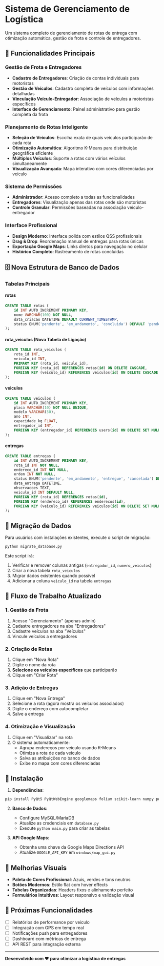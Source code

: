 # Sistema de Gerenciamento de Logística

Um sistema completo de gerenciamento de rotas de entrega com otimização automática, gestão de frota e controle de entregadores.

## 🚀 Funcionalidades Principais

### **Gestão de Frota e Entregadores**
- **Cadastro de Entregadores**: Criação de contas individuais para motoristas
- **Gestão de Veículos**: Cadastro completo de veículos com informações detalhadas
- **Vinculação Veículo-Entregador**: Associação de veículos a motoristas específicos
- **Interface de Gerenciamento**: Painel administrativo para gestão completa da frota

### **Planejamento de Rotas Inteligente**
- **Seleção de Veículos**: Escolha exata de quais veículos participarão de cada rota
- **Otimização Automática**: Algoritmo K-Means para distribuição geográfica eficiente
- **Múltiplos Veículos**: Suporte a rotas com vários veículos simultaneamente
- **Visualização Avançada**: Mapa interativo com cores diferenciadas por veículo

### **Sistema de Permissões**
- **Administrador**: Acesso completo a todas as funcionalidades
- **Entregadores**: Visualização apenas das rotas onde são motoristas
- **Controle Granular**: Permissões baseadas na associação veículo-entregador

### **Interface Profissional**
- **Design Moderno**: Interface polida com estilos QSS profissionais
- **Drag & Drop**: Reordenação manual de entregas para rotas únicas
- **Exportação Google Maps**: Links diretos para navegação no celular
- **Histórico Completo**: Rastreamento de rotas concluídas

## 🗄️ Nova Estrutura de Banco de Dados

### **Tabelas Principais**

#### **rotas**
```sql
CREATE TABLE rotas (
    id INT AUTO_INCREMENT PRIMARY KEY,
    nome VARCHAR(100) NOT NULL,
    data_criacao DATETIME DEFAULT CURRENT_TIMESTAMP,
    status ENUM('pendente', 'em_andamento', 'concluida') DEFAULT 'pendente'
);
```

#### **rota_veiculos** (Nova Tabela de Ligação)
```sql
CREATE TABLE rota_veiculos (
    rota_id INT,
    veiculo_id INT,
    PRIMARY KEY (rota_id, veiculo_id),
    FOREIGN KEY (rota_id) REFERENCES rotas(id) ON DELETE CASCADE,
    FOREIGN KEY (veiculo_id) REFERENCES veiculos(id) ON DELETE CASCADE
);
```

#### **veiculos**
```sql
CREATE TABLE veiculos (
    id INT AUTO_INCREMENT PRIMARY KEY,
    placa VARCHAR(10) NOT NULL UNIQUE,
    modelo VARCHAR(50),
    ano INT,
    capacidade_kg FLOAT,
    entregador_id INT,
    FOREIGN KEY (entregador_id) REFERENCES users(id) ON DELETE SET NULL
);
```

#### **entregas**
```sql
CREATE TABLE entregas (
    id INT AUTO_INCREMENT PRIMARY KEY,
    rota_id INT NOT NULL,
    endereco_id INT NOT NULL,
    ordem INT NOT NULL,
    status ENUM('pendente', 'em_andamento', 'entregue', 'cancelada') DEFAULT 'pendente',
    data_entrega DATETIME,
    observacoes TEXT,
    veiculo_id INT DEFAULT NULL,
    FOREIGN KEY (rota_id) REFERENCES rotas(id),
    FOREIGN KEY (endereco_id) REFERENCES enderecos(id),
    FOREIGN KEY (veiculo_id) REFERENCES veiculos(id) ON DELETE SET NULL
);
```

## 🔄 Migração de Dados

Para usuários com instalações existentes, execute o script de migração:

```bash
python migrate_database.py
```

Este script irá:
1. Verificar e remover colunas antigas (`entregador_id`, `numero_veiculos`)
2. Criar a nova tabela `rota_veiculos`
3. Migrar dados existentes quando possível
4. Adicionar a coluna `veiculo_id` na tabela `entregas`

## 🎯 Fluxo de Trabalho Atualizado

### **1. Gestão da Frota**
1. Acesse "Gerenciamento" (apenas admin)
2. Cadastre entregadores na aba "Entregadores"
3. Cadastre veículos na aba "Veículos"
4. Vincule veículos a entregadores

### **2. Criação de Rotas**
1. Clique em "Nova Rota"
2. Digite o nome da rota
3. **Selecione os veículos específicos** que participarão
4. Clique em "Criar Rota"

### **3. Adição de Entregas**
1. Clique em "Nova Entrega"
2. Selecione a rota (agora mostra os veículos associados)
3. Digite o endereço com autocompletar
4. Salve a entrega

### **4. Otimização e Visualização**
1. Clique em "Visualizar" na rota
2. O sistema automaticamente:
   - Agrupa endereços por veículo usando K-Means
   - Otimiza a rota de cada veículo
   - Salva as atribuições no banco de dados
   - Exibe no mapa com cores diferenciadas

## 🔧 Instalação

1. **Dependências**:
```bash
pip install PyQt5 PyQtWebEngine googlemaps folium scikit-learn numpy polyline requests
```

2. **Banco de Dados**:
   - Configure MySQL/MariaDB
   - Atualize as credenciais em `database.py`
   - Execute `python main.py` para criar as tabelas

3. **API Google Maps**:
   - Obtenha uma chave da Google Maps Directions API
   - Atualize `GOOGLE_API_KEY` em `windows/map_gui.py`

## 🎨 Melhorias Visuais

- **Paleta de Cores Profissional**: Azuis, verdes e tons neutros
- **Botões Modernos**: Estilo flat com hover effects
- **Tabelas Organizadas**: Headers fixos e alinhamento perfeito
- **Formulários Intuitivos**: Layout responsivo e validação visual

## 🚀 Próximas Funcionalidades

- [ ] Relatórios de performance por veículo
- [ ] Integração com GPS em tempo real
- [ ] Notificações push para entregadores
- [ ] Dashboard com métricas de entrega
- [ ] API REST para integração externa

---

**Desenvolvido com ❤️ para otimizar a logística de entregas** 